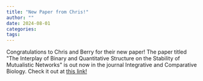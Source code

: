 ```yaml
---
title: "New Paper from Chris!"
author: ""
date: 2024-08-01
categories:
tags: 
---
```

Congratulations to Chris and Berry for their new paper! The paper titled "The Interplay of Binary and Quantitative Structure on the Stability of Mutualistic Networks" is out now in the journal Integrative and Comparative Biology. Check it out at [this link!](https://doi.org/10.1093/icb/icae074) 